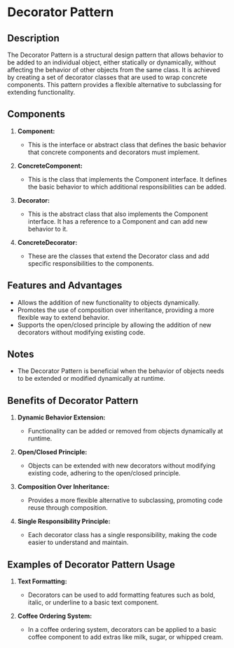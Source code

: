 # Decorator Pattern

## Description
The Decorator Pattern is a structural design pattern that allows behavior to be added to an individual object, either statically or dynamically, without affecting the behavior of other objects from the same class. It is achieved by creating a set of decorator classes that are used to wrap concrete components. This pattern provides a flexible alternative to subclassing for extending functionality.

## Components
1. **Component:**
    - This is the interface or abstract class that defines the basic behavior that concrete components and decorators must implement.

2. **ConcreteComponent:**
    - This is the class that implements the Component interface. It defines the basic behavior to which additional responsibilities can be added.

3. **Decorator:**
    - This is the abstract class that also implements the Component interface. It has a reference to a Component and can add new behavior to it.

4. **ConcreteDecorator:**
    - These are the classes that extend the Decorator class and add specific responsibilities to the components.

## Features and Advantages
- Allows the addition of new functionality to objects dynamically.
- Promotes the use of composition over inheritance, providing a more flexible way to extend behavior.
- Supports the open/closed principle by allowing the addition of new decorators without modifying existing code.

## Notes
- The Decorator Pattern is beneficial when the behavior of objects needs to be extended or modified dynamically at runtime.

## Benefits of Decorator Pattern

1. **Dynamic Behavior Extension:**
    - Functionality can be added or removed from objects dynamically at runtime.

2. **Open/Closed Principle:**
    - Objects can be extended with new decorators without modifying existing code, adhering to the open/closed principle.

3. **Composition Over Inheritance:**
    - Provides a more flexible alternative to subclassing, promoting code reuse through composition.

4. **Single Responsibility Principle:**
    - Each decorator class has a single responsibility, making the code easier to understand and maintain.

## Examples of Decorator Pattern Usage

1. **Text Formatting:**
    - Decorators can be used to add formatting features such as bold, italic, or underline to a basic text component.

2. **Coffee Ordering System:**
    - In a coffee ordering system, decorators can be applied to a basic coffee component to add extras like milk, sugar, or whipped cream.

